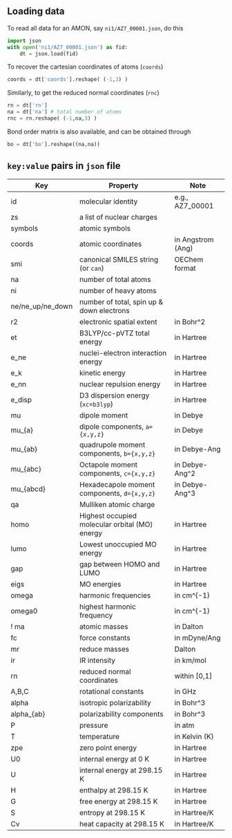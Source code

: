 

## Loading data

To read all data for an AMON, say `ni1/AZ7_00001.json`, do this

```python
import json
with open('ni1/AZ7_00001.json') as fid:
    dt = json.load(fid)
```

To recover the cartesian coordinates of atoms (`coords`)
```python
coords = dt['coords'].reshape( (-1,3) )
```

Similarly, to get the reduced normal coordinates (`rnc`)

```python
rn = dt['rn']
na = dt['na'] # total number of atoms
rnc = rn.reshape( (-1,na,3) )
```

Bond order matrix is also available, and can be obtained through
```python
bo = dt['bo'].reshape((na,na))
```


## `key:value` pairs in `json` file

| Key              | Property                                       | Note              |
|------------------|------------------------------------------------|-------------------|
| id               | molecular identity                             | e.g., AZ7_00001   |
| zs               | a list of nuclear charges                      |                   |
| symbols          | atomic symbols                                 |                   |
| coords           | atomic coordinates                             | in Angstrom (Ang) |
| smi              | canonical SMILES string (or `can`)             | OEChem format     |
| na               | number of total atoms                          |                   |
| ni               | number of heavy atoms                          |                   |
| ne/ne_up/ne_down | number of total, spin up & down electrons      |                   |
| r2               | electronic spatial extent                      | in Bohr^2         |
| et               | B3LYP/cc-pVTZ total energy                     | in Hartree        |
| e_ne             | nuclei-electron interaction energy             | in Hartree        |
| e_k              | kinetic energy                                 | in Hartree        |
| e_nn             | nuclear repulsion energy                       | in Hartree        |
| e_disp           | D3 dispersion energy (`xc=b3lyp`)              | in Hartree        |
| mu               | dipole moment                                  | in Debye          |
| mu_{a}           | dipole components, `a={x,y,z}`                 | in Debye          |
| mu_{ab}          | quadrupole moment components, `b={x,y,z}`      | in Debye-Ang      |
| mu_{abc}         | Octapole moment components, `c={x,y,z}`        | in Debye-Ang^2    |
| mu_{abcd}        | Hexadecapole moment components, `d={x,y,z}`    | in Debye-Ang^3    |
| qa               | Mulliken atomic charge                         |                   |
| homo             | Highest occupied molecular orbital (MO) energy | in Hartree        |
| lumo             | Lowest unoccupied MO energy                    | in Hartree        |
| gap              | gap between HOMO and LUMO                      | in Hartree        |
| eigs             | MO energies                                    | in Hartree        |
| omega            | harmonic frequencies                           | in cm^{-1}        |
| omega0           | highest harmonic frequency                     | in cm^{-1}        |
! ma               | atomic masses                                  | in Dalton         |
| fc               | force constants                                | in mDyne/Ang      |
| mr               | reduce masses                                  | Dalton            |
| ir               | IR intensity                                   | in km/mol         |
| rn               | reduced normal coordinates                     | within [0,1]      |
| A,B,C            | rotational constants                           | in GHz            |
| alpha            | isotropic polarizability                       | in Bohr^3         |
| alpha_{ab}       | polarizability components                      | in Bohr^3         |
| P                | pressure                                       | in atm            |
| T                | temperature                                    | in Kelvin (K)     |
| zpe              | zero point energy                              | in Hartree        |
| U0               | internal energy at 0 K                         | in Hartree        |
| U                | internal energy at 298.15 K                    | in Hartree        |
| H                | enthalpy at 298.15 K                           | in Hartree        |
| G                | free energy at 298.15 K                        | in Hartree        |
| S                | entropy at 298.15 K                            | in Hartree/K      |
| Cv               | heat capacity at 298.15 K                      | in Hartree/K      |


